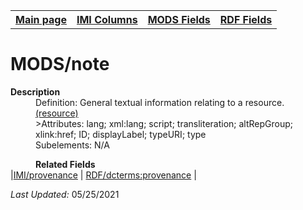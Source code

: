 <!DOCTYPE html>
<html>

<body>
<table style="width:100%">
  <tr>
    <th><a href="index.md">Main page</a></th>
	<th><a href="IMI.md">IMI Columns</a></th>
    <th><a href="MODS.md">MODS Fields</a></th>
    <th><a href="RDF.md">RDF Fields</a></th>
  </tr>
</table>



<h1>MODS/note</h1>
<dl>
  <dt><b>Description</b></dt>
  <dd>Definition: General textual information relating to a resource. <a href="http://www.loc.gov/standards/mods/userguide/note.md">(resource)</a></dd>
  <dd>>Attributes: lang; xml:lang; script; transliteration; altRepGroup; xlink:href; ID; displayLabel; typeURI; type</dd>
  <dd>Subelements: N/A</dd>
	</dd>
</dl>
<dl>
	<dd><b>Related Fields</b></dd>
		|<a href="provenance.md">IMI/provenance</a> | <a href="rdf.dcterms.provenance.md">RDF/dcterms:provenance</a> |
</dl>
<p><i>Last Updated: </i>05/25/2021</p>
</body>
</html>